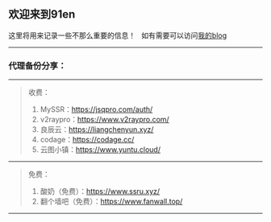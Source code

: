 ## 欢迎来到91en  
这里将用来记录一些不那么重要的信息！  
如有需要可以访问<a href="http://www.91ost.top" target="_blank">我的blog</a>  
  
---  

### 代理备份分享：  
---  
> 收费：  
> 1. MySSR：<a href="https://jsqpro.com/auth/register?aff=1365" target="_blank">https://jsqpro.com/auth/</a>  
> 2. v2raypro：<a href="https://www.v2raypro.com/aff.php?aff=3" target="_blank">https://www.v2raypro.com/</a>  
> 3. 良辰云：<a href="https://liangchenyun.xyz/" target="_blank">https://liangchenyun.xyz/</a>       
> 4. codage：<a href="https://codage.cc/" target="_blank">https://codage.cc/</a>   
> 5. 云图小镇：<a href="https://www.yuntu.cloud/" target="_blank">https://www.yuntu.cloud/</a>    

---

> 免费：  
> 1. 酸奶（免费）：<a href="https://www.ssru.xyz/" target="_blank">https://www.ssru.xyz/</a>  
> 2. 翻个墙吧（免费）：<a href="https://www.fanwall.top/" target="_blank">https://www.fanwall.top/</a>   

--- 

